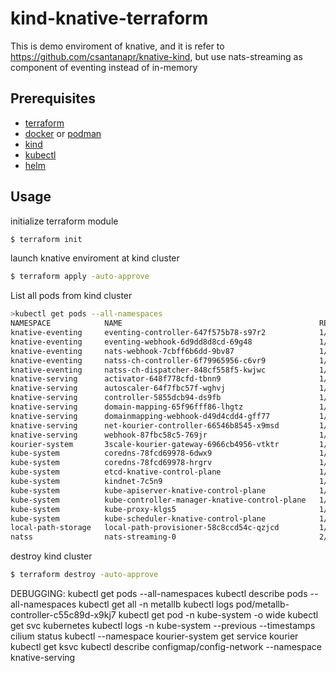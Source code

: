 # kind-knative-terraform

This is demo enviroment of knative, and it is refer to https://github.com/csantanapr/knative-kind, but use nats-streaming as component of eventing instead of in-memory

## Prerequisites
- [terraform](https://www.terraform.io/downloads.html)
- [docker](https://www.docker.com/products/docker-desktop) or [podman](https://podman.io/getting-started/installation)
- [kind](https://kind.sigs.k8s.io/docs/user/quick-start#installation)
- [kubectl](https://kubernetes.io/docs/tasks/tools/install-kubectl/)
- [helm](https://helm.sh/docs/intro/install/)

## Usage
initialize terraform module
```bash
$ terraform init
```
launch knative enviroment at kind cluster
```bash
$ terraform apply -auto-approve
```
List all pods from kind cluster
```bash
>kubectl get pods --all-namespaces
NAMESPACE            NAME                                            READY   STATUS    RESTARTS   AGE
knative-eventing     eventing-controller-647f575b78-s97r2            1/1     Running   0          12m
knative-eventing     eventing-webhook-6d9dd8d8cd-69g48               1/1     Running   0          12m
knative-eventing     nats-webhook-7cbff6b6dd-9bv87                   1/1     Running   0          11m
knative-eventing     natss-ch-controller-6f79965956-c6vr9            1/1     Running   0          11m
knative-eventing     natss-ch-dispatcher-848cf558f5-kwjwc            1/1     Running   0          11m
knative-serving      activator-648f778cfd-tbnn9                      1/1     Running   0          13m
knative-serving      autoscaler-64f7fbc57f-wghvj                     1/1     Running   0          13m
knative-serving      controller-5855dcb94-ds9fb                      1/1     Running   0          13m
knative-serving      domain-mapping-65f96fff86-lhgtz                 1/1     Running   0          13m
knative-serving      domainmapping-webhook-d49d4cdd4-gff77           1/1     Running   0          13m
knative-serving      net-kourier-controller-66546b8545-x9msd         1/1     Running   0          12m
knative-serving      webhook-87fbc58c5-769jr                         1/1     Running   0          13m
kourier-system       3scale-kourier-gateway-6966cb4956-vtktr         1/1     Running   0          12m
kube-system          coredns-78fcd69978-6dwx9                        1/1     Running   0          13m
kube-system          coredns-78fcd69978-hrgrv                        1/1     Running   0          13m
kube-system          etcd-knative-control-plane                      1/1     Running   0          14m
kube-system          kindnet-7c5n9                                   1/1     Running   0          13m
kube-system          kube-apiserver-knative-control-plane            1/1     Running   0          14m
kube-system          kube-controller-manager-knative-control-plane   1/1     Running   0          14m
kube-system          kube-proxy-klgs5                                1/1     Running   0          13m
kube-system          kube-scheduler-knative-control-plane            1/1     Running   0          14m
local-path-storage   local-path-provisioner-58c8ccd54c-qzjcd         1/1     Running   0          13m
natss                nats-streaming-0                                2/2     Running   0          11m
```
destroy kind cluster
```bash
$ terraform destroy -auto-approve
```

DEBUGGING:
kubectl get pods --all-namespaces
kubectl describe pods --all-namespaces
kubectl get all -n metallb
kubectl logs pod/metallb-controller-c55c89d-x9kj7
kubectl get pod -n kube-system -o wide
kubectl get svc kubernetes
kubectl logs <cilium-pod-that-failed-to-start>  -n kube-system --previous --timestamps
cilium status
kubectl --namespace kourier-system get service kourier
kubectl get ksvc
kubectl describe configmap/config-network --namespace knative-serving